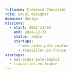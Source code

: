 ```yaml
---
fullname: Clémence Chevalier
role: UX/UI designer
domaine: Design
missions:
  - start: 2022-11-03
    end: 2024-12-31
    status: admin
    startups:
      - mes-aides-pole-emploi
      - travailler.en.france
startups:
  - mes-aides-pole-emploi
  - travailler.en.france
---
```

